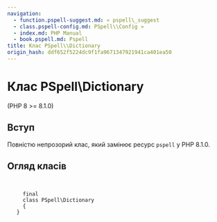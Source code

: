 ```yaml
---
navigation:
  - function.pspell-suggest.md: « pspell\_suggest
  - class.pspell-config.md: PSpell\\Config »
  - index.md: PHP Manual
  - book.pspell.md: Pspell
title: Клас PSpell\\Dictionary
origin_hash: ddf652f5224dc9f1fa9671347921941ca401ea50
---
```

# Клас PSpell\\Dictionary

(PHP 8 >= 8.1.0)

## Вступ

Повністю непрозорий клас, який замінює ресурс `pspell` у PHP 8.1.0.

## Огляд класів

```classsynopsis

    
     final
     class PSpell\Dictionary
     {
   }
```
